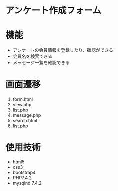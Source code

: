 # アンケート作成フォーム

# 機能
- アンケートの会員情報を登録したり、確認ができる
- 会員名を検索できる
- メッセージ一覧を確認できる

# 画面遷移
1. form.html
2. view.php
3. list.php
3. message.php
4. search.html
5. list.php

# 使用技術
- html5
- css3
- bootstrap4
- PHP7.4.2
- mysqlnd 7.4.2